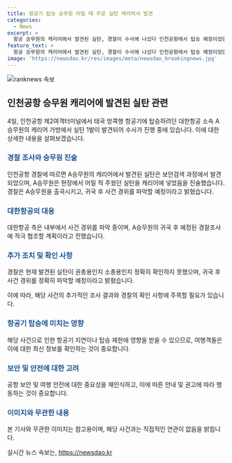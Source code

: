 ```yaml
---
title: 항공기 탑승 승무원 어릴 때 주운 실탄 캐리어서 발견
categories:
  - News
excerpt: >
  항공 승무원의 캐리어에서 발견된 실탄, 경찰이 수사에 나섰다 인천공항에서 탑승 예정이었던 대한항공 A승무원의 캐리어에서 실탄 1발이 발견되어 경찰이 수사에 착수했다. A승무원은 어린 시절 주웠던 실탄을 넣었다고 진술했으며, 경찰은 사건 경위를 파악하기 위해 귀국 후 조사를 진행할 예정이다. 실탄의 용도는 아직 확인되지 않았으며, 대한항공도 내부 조사를 진행 중이다. 사건의 전개에 관심이 쏠리고 있다.
feature_text: >
  항공 승무원의 캐리어에서 발견된 실탄, 경찰이 수사에 나섰다 인천공항에서 탑승 예정이었던 대한항공 A승무원의 캐리어에서 실탄 1발이 발견되어 경찰이 수사에 착수했다. A승무원은 어린 시절 주웠던 실탄을 넣었다고 진술했으며, 경찰은 사건 경위를 파악하기 위해 귀국 후 조사를 진행할 예정이다. 실탄의 용도는 아직 확인되지 않았으며, 대한항공도 내부 조사를 진행 중이다. 사건의 전개에 관심이 쏠리고 있다.
image: 'https://newsdao.kr/res/images/meta/newsdao_breakingnews.jpg'
---
```


<p><img src="https://newsdao.kr/res/images/meta/newsdao_breakingnews.jpg" alt="ranknews 속보" /></p>

<h2 data-ke-size="size26">인천공항 승무원 캐리어에 발견된 실탄 관련</h2>

<p data-ke-size="size16">4일, 인천공항 제2여객터미널에서 태국 방콕행 항공기에 탑승하려던 대한항공 소속 A승무원의 캐리어 가방에서 실탄 1발이 발견되어 수사가 진행 중에 있습니다. 이에 대한 상세한 내용을 살펴보겠습니다.</p>

<h3><b><span style="color: #1a5490;">경찰 조사와 승무원 진술</span></b></h3>

<p data-ke-size="size16">인천공항 경찰에 따르면 A승무원의 캐리어에서 발견된 실탄은 보안검색 과정에서 발견되었으며, A승무원은 현장에서 어릴 적 주웠던 실탄을 캐리어에 넣었음을 진술했습니다. 경찰은 A승무원을 출국시키고, 귀국 후 사건 경위를 파악할 예정이라고 밝혔습니다.</p>

<h3><b><span style="color: #1a5490;">대한항공의 대응</span></b></h3>

<p data-ke-size="size16">대한항공 측은 내부에서 사건 경위를 파악 중이며, A승무원의 귀국 후 예정된 경찰조사에 적극 협조할 계획이라고 전했습니다.</p>

<h3><b><span style="color: #1a5490;">추가 조치 및 확인 사항</span></b></h3>

<p data-ke-size="size16">경찰은 현재 발견된 실탄이 권총용인지 소총용인지 정확히 확인하지 못했으며, 귀국 후 사건 경위를 정확히 파악할 예정이라고 밝혔습니다.</p>

<p data-ke-size="size16">이에 따라, 해당 사건의 추가적인 조사 결과와 경찰의 확인 사항에 주목할 필요가 있습니다.</p>

<h3><b><span style="color: #1a5490;">항공기 탑승에 미치는 영향</span></b></h3>

<p data-ke-size="size16">해당 사건으로 인한 항공기 지연이나 탑승 제한에 영향을 받을 수 있으므로, 여행객들은 이에 대한 최신 정보를 확인하는 것이 중요합니다.</p>

<h3><b><span style="color: #1a5490;">보안 및 안전에 대한 고려</span></b></h3>

<p data-ke-size="size16">공항 보안 및 여행 안전에 대한 중요성을 재인식하고, 이에 따른 안내 및 권고에 따라 행동하는 것이 중요합니다.</p>

<h3><b><span style="color: #1a5490;">이미지와 무관한 내용</span></b></h3>

<p data-ke-size="size16">본 기사와 무관한 이미지는 참고용이며, 해당 사건과는 직접적인 연관이 없음을 밝힙니다.</p>
실시간 뉴스 속보는, <a href="https://newsdao.kr" rel="dofollow">https://newsdao.kr</a>


